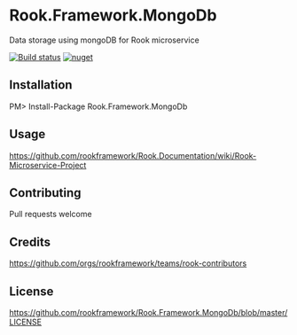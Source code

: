 # Rook.Framework.MongoDb
Data storage using mongoDB for Rook microservice

[![Build status](https://travis-ci.org/rookframework/Rook.Framework.MongoDb.svg?branch=master)](https://travis-ci.org/rookframework/Rook.Framework.MongoDb)
[![nuget](https://img.shields.io/nuget/v/Rook.Framework.MongoDb.svg)](https://www.nuget.org/packages/Rook.Framework.MongoDb/)


## Installation
PM> Install-Package Rook.Framework.MongoDb

## Usage
https://github.com/rookframework/Rook.Documentation/wiki/Rook-Microservice-Project

## Contributing
Pull requests welcome

## Credits
https://github.com/orgs/rookframework/teams/rook-contributors

## License
https://github.com/rookframework/Rook.Framework.MongoDb/blob/master/LICENSE
